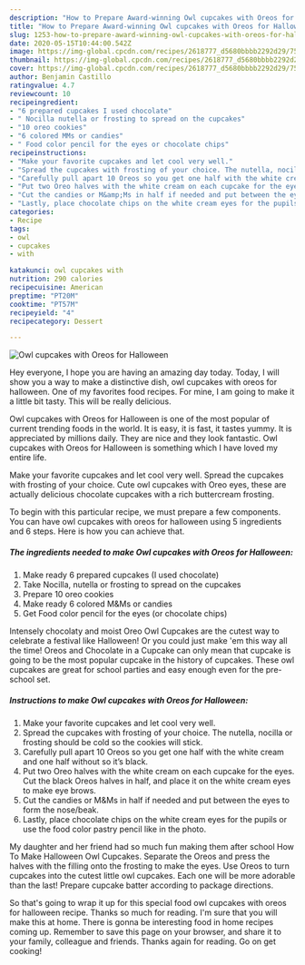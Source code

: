 ```yaml
---
description: "How to Prepare Award-winning Owl cupcakes with Oreos for Halloween"
title: "How to Prepare Award-winning Owl cupcakes with Oreos for Halloween"
slug: 1253-how-to-prepare-award-winning-owl-cupcakes-with-oreos-for-halloween
date: 2020-05-15T10:44:00.542Z
image: https://img-global.cpcdn.com/recipes/2618777_d5680bbbb2292d29/751x532cq70/owl-cupcakes-with-oreos-for-halloween-recipe-main-photo.jpg
thumbnail: https://img-global.cpcdn.com/recipes/2618777_d5680bbbb2292d29/751x532cq70/owl-cupcakes-with-oreos-for-halloween-recipe-main-photo.jpg
cover: https://img-global.cpcdn.com/recipes/2618777_d5680bbbb2292d29/751x532cq70/owl-cupcakes-with-oreos-for-halloween-recipe-main-photo.jpg
author: Benjamin Castillo
ratingvalue: 4.7
reviewcount: 10
recipeingredient:
- "6 prepared cupcakes I used chocolate"
- " Nocilla nutella or frosting to spread on the cupcakes"
- "10 oreo cookies"
- "6 colored MMs or candies"
- " Food color pencil for the eyes or chocolate chips"
recipeinstructions:
- "Make your favorite cupcakes and let cool very well."
- "Spread the cupcakes with frosting of your choice. The nutella, nocilla or frosting should be cold so the cookies will stick."
- "Carefully pull apart 10 Oreos so you get one half with the white cream and one half without so it’s black."
- "Put two Oreo halves with the white cream on each cupcake for the eyes. Cut the black Oreos halves in half, and place it on the white cream eyes to make eye brows."
- "Cut the candies or M&amp;Ms in half if needed and put between the eyes to form the nose/beak."
- "Lastly, place chocolate chips on the white cream eyes for the pupils or use the food color pastry pencil like in the photo."
categories:
- Recipe
tags:
- owl
- cupcakes
- with

katakunci: owl cupcakes with 
nutrition: 290 calories
recipecuisine: American
preptime: "PT20M"
cooktime: "PT57M"
recipeyield: "4"
recipecategory: Dessert

---
```



![Owl cupcakes with Oreos for Halloween](https://img-global.cpcdn.com/recipes/2618777_d5680bbbb2292d29/751x532cq70/owl-cupcakes-with-oreos-for-halloween-recipe-main-photo.jpg)

Hey everyone, I hope you are having an amazing day today. Today, I will show you a way to make a distinctive dish, owl cupcakes with oreos for halloween. One of my favorites food recipes. For mine, I am going to make it a little bit tasty. This will be really delicious.

Owl cupcakes with Oreos for Halloween is one of the most popular of current trending foods in the world. It is easy, it is fast, it tastes yummy. It is appreciated by millions daily. They are nice and they look fantastic. Owl cupcakes with Oreos for Halloween is something which I have loved my entire life.

Make your favorite cupcakes and let cool very well. Spread the cupcakes with frosting of your choice. Cute owl cupcakes with Oreo eyes, these are actually delicious chocolate cupcakes with a rich buttercream frosting.


To begin with this particular recipe, we must prepare a few components. You can have owl cupcakes with oreos for halloween using 5 ingredients and 6 steps. Here is how you can achieve that.

<!--inarticleads1-->

##### The ingredients needed to make Owl cupcakes with Oreos for Halloween:

1. Make ready 6 prepared cupcakes (I used chocolate)
1. Take  Nocilla, nutella or frosting to spread on the cupcakes
1. Prepare 10 oreo cookies
1. Make ready 6 colored M&amp;Ms or candies
1. Get  Food color pencil for the eyes (or chocolate chips)


Intensely chocolaty and moist Oreo Owl Cupcakes are the cutest way to celebrate a festival like Halloween! Or you could just make &#39;em this way all the time! Oreos and Chocolate in a Cupcake can only mean that cupcake is going to be the most popular cupcake in the history of cupcakes. These owl cupcakes are great for school parties and easy enough even for the pre-school set. 

<!--inarticleads2-->

##### Instructions to make Owl cupcakes with Oreos for Halloween:

1. Make your favorite cupcakes and let cool very well.
1. Spread the cupcakes with frosting of your choice. The nutella, nocilla or frosting should be cold so the cookies will stick.
1. Carefully pull apart 10 Oreos so you get one half with the white cream and one half without so it’s black.
1. Put two Oreo halves with the white cream on each cupcake for the eyes. Cut the black Oreos halves in half, and place it on the white cream eyes to make eye brows.
1. Cut the candies or M&amp;Ms in half if needed and put between the eyes to form the nose/beak.
1. Lastly, place chocolate chips on the white cream eyes for the pupils or use the food color pastry pencil like in the photo.


My daughter and her friend had so much fun making them after school How To Make Halloween Owl Cupcakes. Separate the Oreos and press the halves with the filling onto the frosting to make the eyes. Use Oreos to turn cupcakes into the cutest little owl cupcakes. Each one will be more adorable than the last! Prepare cupcake batter according to package directions. 

So that's going to wrap it up for this special food owl cupcakes with oreos for halloween recipe. Thanks so much for reading. I'm sure that you will make this at home. There is gonna be interesting food in home recipes coming up. Remember to save this page on your browser, and share it to your family, colleague and friends. Thanks again for reading. Go on get cooking!
